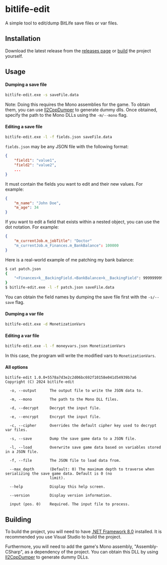 ﻿# bitlife-edit

A simple tool to edit/dump BitLife save files or var files.

## Installation

Download the latest release from the [releases page](https://github.com/yntha/bitlife-edit/releases) or [build](#building) the project yourself.

## Usage
#### Dumping a save file
```sh
bitlife-edit.exe -s saveFile.data
```

Note: Doing this requires the Mono assemblies for the game. To obtain them, you can use [Il2CppDumper](https://github.com/Perfare/Il2CppDumper) to generate dummy dlls. Once obtained, specify the path to the Mono DLLs using the `-m/--mono` flag.


#### Editing a save file
```sh
bitlife-edit.exe -l -f fields.json saveFile.data
```

`fields.json` may be any JSON file with the following format:
```json
{
	"field1": "value1",
	"field2": "value2",
	...
}
```

It must contain the fields you want to edit and their new values. For example:
```json
{
	"m_name": "John Doe",
	"m_age": 34
}
```

If you want to edit a field that exists within a nested object, you can use the dot notation. For example:
```json
{
	"m_currentJob.m_jobTitle": "Doctor"
	"m_currentJob.m_Finances.m_BankBalance": 100000
}
```

Here is a real-world example of me patching my bank balance:
```sh
$ cat patch.json
{
    "<Finances>k__BackingField.<BankBalance>k__BackingField": 9999999999.0
}
$ bitlife-edit.exe -l -f patch.json saveFile.data
```

You can obtain the field names by dumping the save file first with the `-s/--save` flag.

#### Dumping a var file
```sh
bitlife-edit.exe -d MonetizationVars
```

#### Editing a var file
```sh
bitlife-edit.exe -l -f moneyvars.json MonetizationVars
```

In this case, the program will write the modified vars to `MonetizationVars`.

#### All options
```
bitlife-edit 1.0.0+5578a7d3e2c2d06bc692f10158e041d54939b7a6
Copyright (C) 2024 bitlife-edit

  -o, --output      The output file to write the JSON data to.

  -m, --mono        The path to the Mono DLL files.

  -d, --decrypt     Decrypt the input file.

  -e, --encrypt     Encrypt the input file.

  -c, --cipher      Overrides the default cipher key used to decrypt var files.

  -s, --save        Dump the save game data to a JSON file.

  -l, --load        Overwrite save game data based on variables stored in a JSON file.

  -f, --file        The JSON file to load data from.

  --max_depth       (Default: 0) The maximum depth to traverse when serializing the save game data. Default is 0 (no
                    limit).

  --help            Display this help screen.

  --version         Display version information.

  input (pos. 0)    Required. The input file to process.
```

## Building
To build the project, you will need to have [.NET Framework 8.0](https://dotnet.microsoft.com/download/dotnet/8.0) installed.
It is recommended you use Visual Studio to build the project.

Furthermore, you will need to add the game's Mono assembly, "Assembly-CSharp", as a dependency of the project. You can obtain this DLL by using [Il2CppDumper](https://github.com/Perfare/Il2CppDumper) to generate dummy DLLs.
